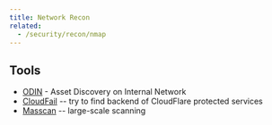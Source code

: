 ```yaml
---
title: Network Recon
related:
  - /security/recon/nmap
---
```


## Tools

- [ODIN](https://github.com/chrismaddalena/ODIN) - Asset Discovery on Internal
  Network
- [CloudFail](https://github.com/m0rtem/CloudFail) -- try to find backend of
  CloudFlare protected services
- [Masscan](https://github.com/robertdavidgraham/masscan) -- large-scale
  scanning
